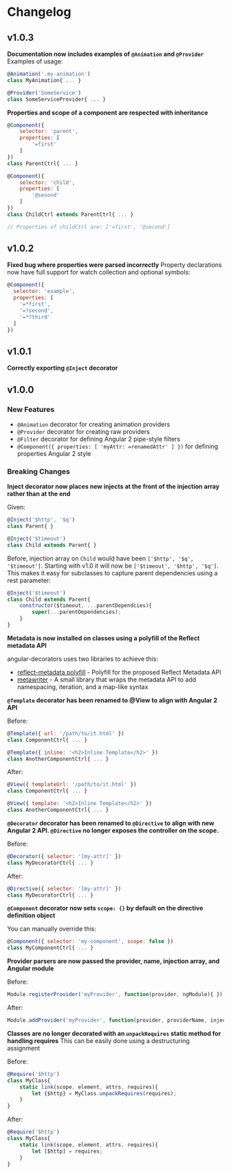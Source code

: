 # Changelog

## v1.0.3

**Documentation now includes examples of `@Animation` and `@Provider`**
Examples of usage:
```js
@Animation('.my-animation')
class MyAnimation{ ... }

@Provider('SomeService')
class SomeServiceProvider{ ... }
```

**Properties and scope of a component are respected with inheritance**

```js
@Component({
	selector: 'parent',
	properties: [
		'=first'
	]
})
class ParentCtrl{ ... }

@Component({
	selector: 'child',
	properties: [
		'@second'
	]
})
class ChildCtrl extends ParentCtrl{ ... }

// Properties of childCtrl are: ['=first', '@second']
```

## v1.0.2

**Fixed bug where properties were parsed incorrectly**
Property declarations now have full support for watch collection and optional symbols:

```js
@Component({
  selector: 'example',
  properties: [
    '=*first',
    '=?second',
    '=*?third'
  ]
})
```

## v1.0.1

**Correctly exporting `@Inject` decorator**

## v1.0.0

### New Features

* `@Animation` decorator for creating animation providers
* `@Provider` decorator for creating raw providers
* `@Filter` decorator for defining Angular 2 pipe-style filters
* `@Component({ properties: [ 'myAttr: =renamedAttr' ] })` for defining properties Angular 2 style

### Breaking Changes

**Inject decorator now places new injects at the front of the injection array rather than at the end**

Given:

```js
@Inject('$http', '$q')
class Parent{ }

@Inject('$timeout')
class Child extends Parent{ }
```

Before, injection array on `Child` would have been `['$http', '$q', '$timeout']`. Starting with v1.0 it will now be `['$timeout', '$http', '$q']`. This makes it easy for subclasses to capture parent dependencies using a rest parameter:

```js
@Inject('$timeout')
class Child extends Parent{
	constructor($timeout, ...parentDependcies){
		super(...parentDependencies);
	}
}
```



**Metadata is now installed on classes using a polyfill of the Reflect metadata API**

angular-decorators uses two libraries to achieve this:

* [reflect-metadata polyfill](https://github.com/rbuckton/ReflectDecorators) - Polyfill for the proposed Reflect Metadata API
* [metawriter](https://github.com/MikeRyan52/metawriter) - A small library that wraps the metadata API to add namespacing, iteration, and a map-like syntax



**`@Template` decorator has been renamed to @View to align with Angular 2 API**

Before:
```js
@Template({ url: '/path/to/it.html' })
class ComponentCtrl{ ... }

@Template({ inline: '<h2>Inline Template</h2>' })
class AnotherComponentCtrl{ ... }
```

After:
```js
@View({ templateUrl: '/path/to/it.html' })
class ComponentCtrl{ ... }

@View({ template: '<h2>Inline Template</h2>' })
class AnotherComponentCtrl{ ... }
```



**`@Decorator` decorator has been renamed to `@Directive` to align with new Angular 2 API. `@Directive` no longer exposes the controller on the scope.**

Before:
```js
@Decorator({ selector: '[my-attr]' })
class MyDecoratorCtrl{ ... }
```

After:
```js
@Directive({ selector: '[my-attr]' })
class MyDecoratorCtrl{ ... }
```



**`@Component` decorator now sets `scope: {}` by default on the directive definition object**

You can manually override this:

```js
@Component({ selector: 'my-component', scope: false })
class MyComponentCtrl{ ... }
```



**Provider parsers are now passed the provider, name, injection array, and Angular module**

Before:
```js
Module.registerProvider('myProvider', function(provider, ngModule){ });
```

After:
```js
Module.addProvider('myProvider', function(provider, providerName, injectionArray, ngModule){ });
```

**Classes are no longer decorated with an `unpackRequires` static method for handling requires**
This can be easily done using a destructuring assignment

Before:
```js
@Require('$http')
class MyClass{
	static link(scope, element, attrs, requires){
		let {$http} = MyClass.unpackRequires(requires);
	}
}
```

After:
```js
@Require('$http')
class MyClass{
	static link(scope, element, attrs, requires){
		let [$http] = requires;
	}
}
```
